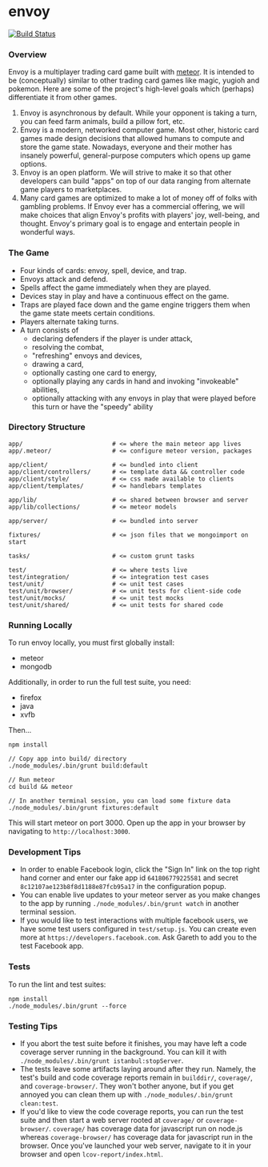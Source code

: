envoy
=====

[![Build Status](https://circleci.com/gh/gaye/envoy.png?circle-token=e2943dcf3107f6e6f6396a052f79c7c1aba87299)](https://circleci.com/gh/gaye/envoy?circle-token=e2943dcf3107f6e6f6396a052f79c7c1aba87299)

### Overview

Envoy is a multiplayer trading card game built with [meteor](https://meteor.com). It is intended to be (conceptually) similar to other trading card games like magic, yugioh and pokemon. Here are some of the project's high-level goals which (perhaps) differentiate it from other games.

1. Envoy is asynchronous by default. While your opponent is taking a turn, you can feed farm animals, build a pillow fort, etc.
2. Envoy is a modern, networked computer game. Most other, historic card games made design decisions that allowed humans to compute and store the game state. Nowadays, everyone and their mother has insanely powerful, general-purpose computers which opens up game options.
3. Envoy is an open platform. We will strive to make it so that other developers can build "apps" on top of our data ranging from alternate game players to marketplaces.
4. Many card games are optimized to make a lot of money off of folks with gambling problems. If Envoy ever has a commercial offering, we will make choices that align Envoy's profits with players' joy, well-being, and thought. Envoy's primary goal is to engage and entertain people in wonderful ways.

### The Game

+ Four kinds of cards: envoy, spell, device, and trap.
+ Envoys attack and defend.
+ Spells affect the game immediately when they are played.
+ Devices stay in play and have a continuous effect on the game.
+ Traps are played face down and the game engine triggers them when the game state meets certain conditions.
+ Players alternate taking turns.
+ A turn consists of
  + declaring defenders if the player is under attack,
  + resolving the combat,
  + "refreshing" envoys and devices,
  + drawing a card,
  + optionally casting one card to energy,
  + optionally playing any cards in hand and invoking "invokeable" abilities,
  + optionally attacking with any envoys in play that were played before this turn or have the "speedy" ability

### Directory Structure

```
app/                         # <= where the main meteor app lives
app/.meteor/                 # <= configure meteor version, packages

app/client/                  # <= bundled into client
app/client/controllers/      # <= template data && controller code
app/client/style/            # <= css made available to clients
app/client/templates/        # <= handlebars templates

app/lib/                     # <= shared between browser and server
app/lib/collections/         # <= meteor models

app/server/                  # <= bundled into server

fixtures/                    # <= json files that we mongoimport on start

tasks/                       # <= custom grunt tasks

test/                        # <= where tests live
test/integration/            # <= integration test cases
test/unit/                   # <= unit test cases
test/unit/browser/           # <= unit tests for client-side code
test/unit/mocks/             # <= unit test mocks
test/unit/shared/            # <= unit tests for shared code
```

### Running Locally

To run envoy locally, you must first globally install:

+ meteor
+ mongodb

Additionally, in order to run the full test suite, you need:

+ firefox
+ java
+ xvfb

Then...

```
npm install

// Copy app into build/ directory
./node_modules/.bin/grunt build:default

// Run meteor
cd build && meteor

// In another terminal session, you can load some fixture data
./node_modules/.bin/grunt fixtures:default
```

This will start meteor on port 3000. Open up the app in your browser by navigating to `http://localhost:3000`.

### Development Tips

+ In order to enable Facebook login, click the "Sign In" link on the top right hand corner and enter our fake app id `641806779225581` and secret `8c12107ae123b8f8d1188e87fcb95a17` in the configuration popup.
+ You can enable live updates to your meteor server as you make changes to the app by running `./node_modules/.bin/grunt watch` in another terminal session.
+ If you would like to test interactions with multiple facebook users, we have some test users configured in `test/setup.js`. You can create even more at `https://developers.facebook.com`. Ask Gareth to add you to the test Facebook app.

### Tests

To run the lint and test suites:

```
npm install
./node_modules/.bin/grunt --force
```

### Testing Tips

+ If you abort the test suite before it finishes, you may have left a code coverage server running in the background. You can kill it with `./node_modules/.bin/grunt istanbul:stopServer`.
+ The tests leave some artifacts laying around after they run. Namely, the test's build and code coverage reports remain in `builddir/`, `coverage/`, and `coverage-browser/`. They won't bother anyone, but if you get annoyed you can clean them up with `./node_modules/.bin/grunt clean:test`.
+ If you'd like to view the code coverage reports, you can run the test suite and then start a web server rooted at `coverage/` or `coverage-browser/`. `coverage/` has coverage data for javascript run on node.js whereas `coverage-browser/` has coverage data for javascript run in the browser. Once you've launched your web server, navigate to it in your browser and open `lcov-report/index.html`.
